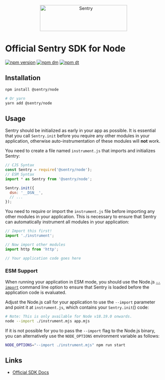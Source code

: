 <p align="center">
  <a href="https://sentry.io/?utm_source=github&utm_medium=logo" target="_blank">
    <img src="https://sentry-brand.storage.googleapis.com/sentry-wordmark-dark-280x84.png" alt="Sentry" width="280" height="84">
  </a>
</p>

# Official Sentry SDK for Node

[![npm version](https://img.shields.io/npm/v/@sentry/node.svg)](https://www.npmjs.com/package/@sentry/node)
[![npm dm](https://img.shields.io/npm/dm/@sentry/node.svg)](https://www.npmjs.com/package/@sentry/node)
[![npm dt](https://img.shields.io/npm/dt/@sentry/node.svg)](https://www.npmjs.com/package/@sentry/node)

## Installation

```bash
npm install @sentry/node

# Or yarn
yarn add @sentry/node
```

## Usage

Sentry should be initialized as early in your app as possible. It is essential that you call `Sentry.init` before you
require any other modules in your application, otherwise auto-instrumentation of these modules will **not** work.

You need to create a file named `instrument.js` that imports and initializes Sentry:

```js
// CJS Syntax
const Sentry = require('@sentry/node');
// ESM Syntax
import * as Sentry from '@sentry/node';

Sentry.init({
  dsn: '__DSN__',
  // ...
});
```

You need to require or import the `instrument.js` file before importing any other modules in your application. This is
necessary to ensure that Sentry can automatically instrument all modules in your application:

```js
// Import this first!
import './instrument';

// Now import other modules
import http from 'http';

// Your application code goes here
```

### ESM Support

When running your application in ESM mode, you should use the Node.js
[`--import`](https://nodejs.org/api/cli.html#--importmodule) command line option to ensure that Sentry is loaded before
the application code is evaluated.

Adjust the Node.js call for your application to use the `--import` parameter and point it at `instrument.js`, which
contains your `Sentry.init`() code:

```bash
# Note: This is only available for Node v18.19.0 onwards.
node --import ./instrument.mjs app.mjs
```

If it is not possible for you to pass the `--import` flag to the Node.js binary, you can alternatively use the
`NODE_OPTIONS` environment variable as follows:

```bash
NODE_OPTIONS="--import ./instrument.mjs" npm run start
```

## Links

- [Official SDK Docs](https://docs.sentry.io/quickstart/)
